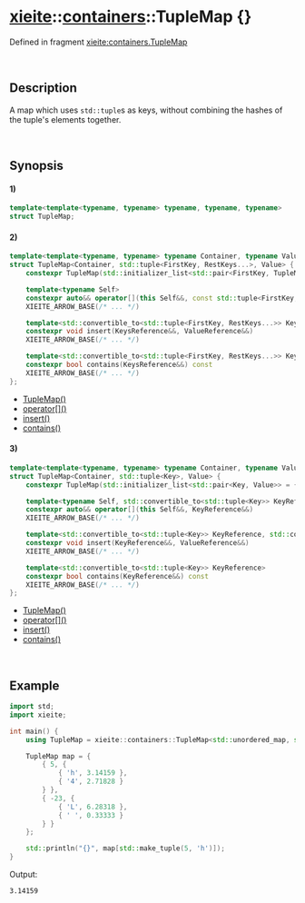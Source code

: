 # [xieite](../../xieite.md)\:\:[containers](../../containers.md)\:\:TupleMap \{\}
Defined in fragment [xieite:containers.TupleMap](../../../src/containers/tuple_map.cpp)

&nbsp;

## Description
A map which uses `std::tuple`s as keys, without combining the hashes of the tuple's elements together.

&nbsp;

## Synopsis
#### 1)
```cpp
template<template<typename, typename> typename, typename, typename>
struct TupleMap;
```
#### 2)
```cpp
template<template<typename, typename> typename Container, typename Value, typename FirstKey, typename... RestKeys>
struct TupleMap<Container, std::tuple<FirstKey, RestKeys...>, Value> {
    constexpr TupleMap(std::initializer_list<std::pair<FirstKey, TupleMap<std::tuple<RestKeys...>, Value>>> = {}) noexcept;

    template<typename Self>
    constexpr auto&& operator[](this Self&&, const std::tuple<FirstKey, RestKeys...>&)
    XIEITE_ARROW_BASE(/* ... */)

    template<std::convertible_to<std::tuple<FirstKey, RestKeys...>> KeysReference, std::convertible_to<Value> ValueReference>
    constexpr void insert(KeysReference&&, ValueReference&&)
    XIEITE_ARROW_BASE(/* ... */)

    template<std::convertible_to<std::tuple<FirstKey, RestKeys...>> KeysReference>
    constexpr bool contains(KeysReference&&) const
    XIEITE_ARROW_BASE(/* ... */)
};
```
- [TupleMap\(\)](./structures/tuple_map/2/operators/constructor.md)
- [operator\[\]\(\)](./structures/tuple_map/2/operators/array_subscript.md)
- [insert\(\)](./structures/tuple_map/2/insert.md)
- [contains\(\)](./structures/tuple_map/2/contains.md)
#### 3)
```cpp
template<template<typename, typename> typename Container, typename Value, typename Key>
struct TupleMap<Container, std::tuple<Key>, Value> {
    constexpr TupleMap(std::initializer_list<std::pair<Key, Value>> = {}) noexcept;

    template<typename Self, std::convertible_to<std::tuple<Key>> KeyReference>
    constexpr auto&& operator[](this Self&&, KeyReference&&)
    XIEITE_ARROW_BASE(/* ... */)

    template<std::convertible_to<std::tuple<Key>> KeyReference, std::convertible_to<Value> ValueReference>
    constexpr void insert(KeyReference&&, ValueReference&&)
    XIEITE_ARROW_BASE(/* ... */)

    template<std::convertible_to<std::tuple<Key>> KeyReference>
    constexpr bool contains(KeyReference&&) const
    XIEITE_ARROW_BASE(/* ... */)
};
```
- [TupleMap\(\)](./structures/tuple_map/3/operators/constructor.md)
- [operator\[\]\(\)](./structures/tuple_map/3/operators/array_subscript.md)
- [insert\(\)](./structures/tuple_map/3/insert.md)
- [contains\(\)](./structures/tuple_map/3/contains.md)

&nbsp;

## Example
```cpp
import std;
import xieite;

int main() {
    using TupleMap = xieite::containers::TupleMap<std::unordered_map, std::tuple<int, char>, double>;

    TupleMap map = {
        { 5, {
            { 'h', 3.14159 },
            { '4', 2.71828 }
        } },
        { -23, {
            { 'L', 6.28318 },
            { ' ', 0.33333 }
        } }
    };

    std::println("{}", map[std::make_tuple(5, 'h')]);
}
```
Output:
```
3.14159
```
